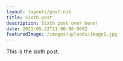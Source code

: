 ```yaml
---
layout: layouts/post.njk
title: Sixth post
description: Sixth post over here!
date: 2021-05-22T21:00:00.000Z
featuredImage: /images/uploads/image1.jpg
---
```

This is the sixth post.